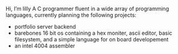 Hi, I’m lilly
A C programmer fluent in a wide array of programming languages, currently planning the following projects:

- portfolio server backend
- barebones 16 bit os containing a hex moniter, ascii editor, basic filesystem, and a simple language for on board developement
- an intel 4004 assembler


<!---
nonmasc-lilly/nonmasc-lilly is a ✨ special ✨ repository because its `README.md` (this file) appears on your GitHub profile.
You can click the Preview link to take a look at your changes.
--->
